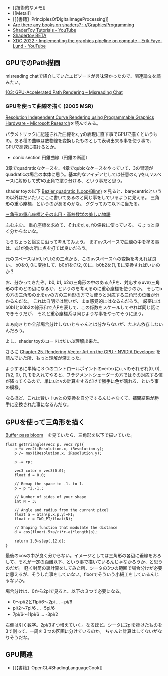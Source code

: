 - [[技術的なメモ]]
- [[Metal]]
- [[【書籍】PrinciplesOfDigitalImageProcessing]]
- [Are there any books on shaders? : r/GraphicsProgramming](https://www.reddit.com/r/GraphicsProgramming/comments/olbkpi/are_there_any_books_on_shaders/)
- [ShaderToy Tutorials - YouTube](https://www.youtube.com/playlist?list=PLGmrMu-IwbguU_nY2egTFmlg691DN7uE5)
- [Shadertoy BETA](https://www.shadertoy.com/)
- [XDC 2022 - Implementing the graphics pipeline on compute - Erik Faye-Lund - YouTube](https://www.youtube.com/watch?v=DREz3n7gZPw)

## GPUでのPath描画

misreading chatで紹介していたエピソードが興味深かったので、関連論文を読みたい。

[103: GPU-Accelerated Path Rendering – Misreading Chat](https://misreading.chat/2022/11/01/103-gpu-accelerated-path-rendering/) 

### GPUを使って曲線を描く (2005 MSR)

[Resolution Independent Curve Rendering using Programmable Graphics Hardware - Microsoft Research](https://www.microsoft.com/en-us/research/publication/resolution-independent-curve-rendering-using-programmable-graphics-hardware/)を読んでみる。

パラメトリックに記述された曲線をx, yの表現に直す事でGPUで描くというもの。ある種の曲線は放物線を変換したものとして表現出来る事を使う事で、GPUで高速に描けるとか。

- conic section 円錐曲線（円錐の断面）

3章でquadraticなケースを、4章でqubicなケースをやっていて、3の冒頭がquadraticの場合の本体に思う。基本的なアイデアとしては任意のx, yをu, vスペースに射影して式1の正負で塗り分ける、という事だと思う。

shader toyの以下 [Bezier quadratic (Loop/Blinn)](https://www.shadertoy.com/view/flG3Rt) を見ると、barycentricというの以外はだいたいここに書いてあるのと同じ事をしているように見える。
三角形の重心座標、というのがあるのかな。
ググってみて以下に当たる。

[三角形の重心座標とその応用 - 高校数学の美しい物語](https://manabitimes.jp/math/805)

ふむふむ。
重心座標を求めて、それをd, e, fの係数に使っている。
ちょっと良く分からないな。

もうちょっと論文に沿って考えてみよう。
まずuvスペースで曲線の中を塗る事は、式1が負の所に点を打てば良いだろう。

元のスペースはb0, b1, b2の三点から、このuvスペースへの変換を考えれば良い。
b0を0, 0に変換して、b0b1を(1/2, 0)に、b0b2を(1, 1)に変換すればいいのか？

お、分かってきたぞ。b0, b1, b2の三角形の中のある点Pを、対応するuvの三角形の中のどの辺になるか、というのを考えるのに重心座標を使うのか。
そしてbの方の三角形の比をuvの方の三角形の方でも使うと対応する三角形の位置が分かるんだな。
これは自明では無いが、まぁ感覚的にはなるんだろう。
厳密にはb0b1とb0b2の線形和で点Pを表して、この係数をスケールしてやれば同じ話にできそうだが、
それと重心座標系は同じような事をやってそうに思う。

まぁ向きとか全部場合分けしないとちゃんとは分からないが、たぶん依存しないんだろう。

よし、shader toyのコードはだいぶ理解出来た。

さらに [Chapter 25. Rendering Vector Art on the GPU - NVIDIA Developer](https://developer.nvidia.com/gpugems/gpugems3/part-iv-image-effects/chapter-25-rendering-vector-art-gpu) を読んでいた所、もっと理解が深まった。

ようするに単純に３つのコントロールポイントのvertexにu, vのそれぞれ(0, 0), (1/2, 0), (1, 1)を入れてやると、フラグメントシェーダーの方ではその対応する値が降ってくるので、単にuとvの計算をするだけで勝手に色が濡れる、という事の模様。

なるほど、これは賢い！uvとの変換を自分でするんじゃなくて、補間結果が勝手に変換された事になるんだな。

## GPUを使って三角形を描く

[Buffer pass bloom](https://www.shadertoy.com/view/lsBfRc)　を見ていたら、三角形を以下で描いていた。

```
float getTriangle(vec2 p, vec2 rp){
    p *= vec2(iResolution.x, iResolution.y);
    p /= max(iResolution.x, iResolution.y);
    
    p -= rp;

    vec3 color = vec3(0.0);
    float d = 0.0;

    // Remap the space to -1. to 1.
    p = p *2.-1.;

    // Number of sides of your shape
    int N = 3;

    // Angle and radius from the current pixel
    float a = atan(p.x,p.y)+PI;
    float r = TWO_PI/float(N);

    // Shaping function that modulate the distance
    d = cos(floor(.5+a/r)*r-a)*length(p);

    return 1.0-step(.12,d);
}
```

最後のcosの中が良く分からない。イメージとしては三角形の各辺に垂線をおろして、それが一定の距離以下、という事で描いているんじゃなかろうか、と思うのだが。
軽く封筒の裏計算をしてみた所、シータの3つの範囲で場合分けが必要に思えるが、そうした事をしていない。floorでそういう小細工をしているんじゃないか。

場合分けは、0から2piで見ると、以下の３つで必要になる。

- 0〜pi/2と11pi/6〜2pi ...  - pi/6
- pi/2〜7pi/6 ... -5pi/6
- 7pi/6〜11pi/6 ... -3pi/2

右側は引く数字。2pi/3ずつ増えていく。なるほど。シータに2piを掛けたものを3で割って、一周を３つの区画に分けているのか。
ちゃんと計算はしてないがなりそうだな。






## GPU関連

- [[【書籍】OpenGL4ShadingLanguageCook]]